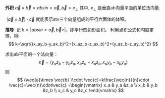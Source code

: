**外积**
$\vec{a}\times \vec{b}=absin<\vec{a},\vec{b}>e_\perp$
其中, $e_\perp$ 是垂直ab向量平面的单位法向量.

​
$(\vec{a}\times \vec{b} )\cdot \vec{c}$ 就能表示stv三个向量组成的平行六面体的体积。

​**推导**
​
记 $k=|absin<\vec{a},\vec{b}>|$，即平行四边形面积。
利用点积公式和勾股定理，得:
$$
k=\sqrt{(x_ay_b-y_ax_b)^2+(x_az_b-z_ax_b)^2+(y_az_b-z_ay_b)^2}
$$

求出ab平面的一个法向量：
$$
\vec{n}=(y_az_b-y_bz_a,x_bz_a-x_az_b,x_ay_b-x_by_a)
​$$
则
$$
(\vec{a}\times \vec{b} )\cdot \vec{c}=k\frac{\vec{n}}{n}\cdot \vec{c}=\vec{n}\cdot\vec{c}
=\begin{vmatrix}
 x_a & y_a &z_a \\
  x_b & y_b &z_b \\
   x_c & y_c &z_c 
   \end{vmatrix}
$$